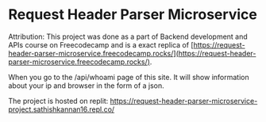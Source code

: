 # Request Header Parser Microservice

Attribution: This project was done as a part of Backend development and APIs course on Freecodecamp and is a exact replica of [https://request-header-parser-microservice.freecodecamp.rocks/](https://request-header-parser-microservice.freecodecamp.rocks/).

When you go to the /api/whoami page of this site. It will show information about your ip and browser in the form of a json.

The project is hosted on replit: https://request-header-parser-microservice-project.sathishkannan16.repl.co/